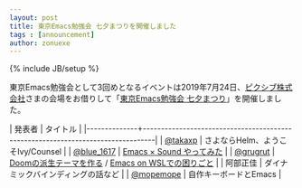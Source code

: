 ```yaml
---
layout: post
title: 東京Emacs勉強会 七夕まつりを開催しました
tags : [announcement]
author: zonuexe
---
```

{% include JB/setup %}

東京Emacs勉強会として3回めとなるイベントは<time datetime="2019-07-24T19:30:00+09:00">2019年7月24日</time>、[ピクシブ株式会社][pixiv-inc]さまの会場をお借りして「[東京Emacs勉強会 七夕まつり][connpass]」を開催しました。

| 発表者       | タイトル                                                                        |
|--------------+---------------------------------------------------------------------------------|
| [@takaxp]    | さよならHelm、ようこそIvy/Counsel                                               |
| [@blue_1617] | [Emacs × Sound やってみた][emacs-with-sound]                                   |
| [@grugrut]   | [Doomの派生テーマを作る][doom-theme] / [Emacs on WSLでの困りごと][emacs-on-wsl]  |
| 阿部正佳     | ダイナミックバインディングの話など                                              |
| [@mopemope]  | 自作キーボードとEmacs                                                           |

[@blue_1617]: https://twitter.com/blue_1617
[@grugrut]: https://twitter.com/grugrut
[@mopemope]: https://twitter.com/mopemope
[@takaxp]: https://twitter.com/takaxp
[connpass]: https://tokyo-emacs.connpass.com/event/138882/
[doom-theme]: https://speakerdeck.com/grugrut/doomfalsepai-sheng-temawozuo-ru
[emacs-on-wsl]: https://speakerdeck.com/grugrut/emacs-on-wsldefalsekun-rigoto
[emacs-with-sound]: https://speakerdeck.com/blue0513/emacs-with-sound
[pixiv-inc]: https://www.pixiv.co.jp/
